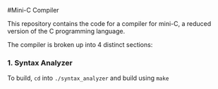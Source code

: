 #Mini-C Compiler

This repository contains the code for a compiler for mini-C, a reduced version of the C programming language.

The compiler is broken up into 4 distinct sections:

### 1. Syntax Analyzer


To build, `cd` into `./syntax_analyzer` and build using `make`